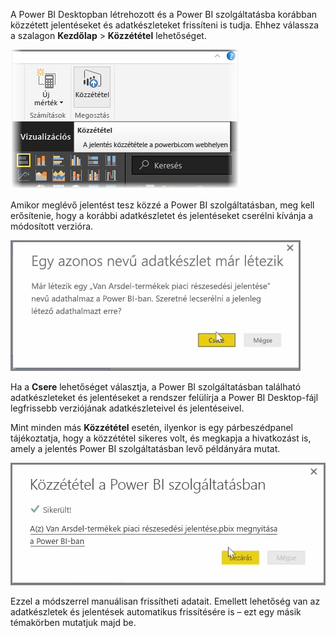 A Power BI Desktopban létrehozott és a Power BI szolgáltatásba korábban közzétett jelentéseket és adatkészleteket frissíteni is tudja. Ehhez válassza a szalagon **Kezdőlap** > **Közzététel** lehetőséget.

![](media/4-5-manually-republish-reports/4-5_0.png)

Amikor meglévő jelentést tesz közzé a Power BI szolgáltatásban, meg kell erősítenie, hogy a korábbi adatkészletet és jelentéseket cserélni kívánja a módosított verzióra.

![](media/4-5-manually-republish-reports/4-5_1.png)

Ha a **Csere** lehetőséget választja, a Power BI szolgáltatásban található adatkészleteket és jelentéseket a rendszer felülírja a Power BI Desktop-fájl legfrissebb verziójának adatkészleteivel és jelentéseivel.

Mint minden más **Közzététel** esetén, ilyenkor is egy párbeszédpanel tájékoztatja, hogy a közzététel sikeres volt, és megkapja a hivatkozást is, amely a jelentés Power BI szolgáltatásban levő példányára mutat.

![](media/4-5-manually-republish-reports/4-5_2.png)

Ezzel a módszerrel manuálisan frissítheti adatait. Emellett lehetőség van az adatkészletek és jelentések automatikus frissítésére is – ezt egy másik témakörben mutatjuk majd be.

